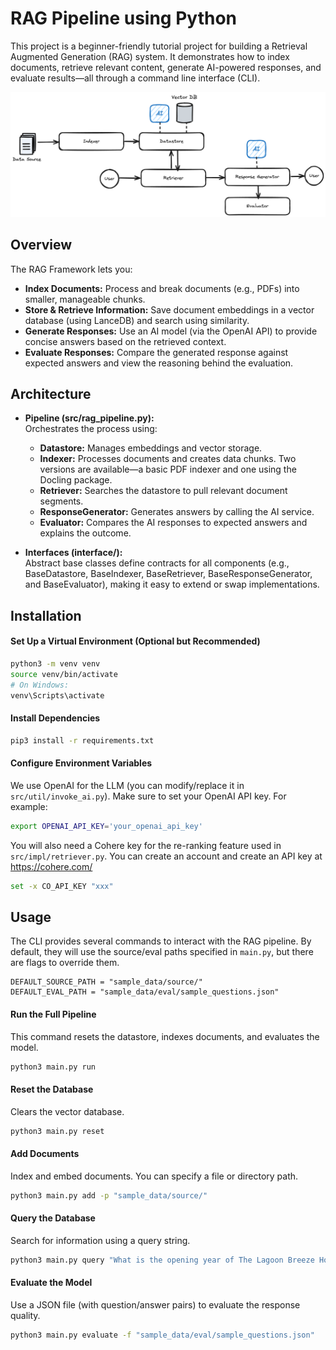 # RAG Pipeline using Python

This project is a beginner-friendly tutorial project for building a Retrieval Augmented Generation (RAG) system. It demonstrates how to index documents, retrieve relevant content, generate AI-powered responses, and evaluate results—all through a command line interface (CLI).

![rag-image](./rag-design-basic.png)

## Overview

The RAG Framework lets you:

- **Index Documents:** Process and break documents (e.g., PDFs) into smaller, manageable chunks.
- **Store & Retrieve Information:** Save document embeddings in a vector database (using LanceDB) and search using similarity.
- **Generate Responses:** Use an AI model (via the OpenAI API) to provide concise answers based on the retrieved context.
- **Evaluate Responses:** Compare the generated response against expected answers and view the reasoning behind the evaluation.

## Architecture

- **Pipeline (src/rag_pipeline.py):**  
  Orchestrates the process using:

  - **Datastore:** Manages embeddings and vector storage.
  - **Indexer:** Processes documents and creates data chunks. Two versions are available—a basic PDF indexer and one using the Docling package.
  - **Retriever:** Searches the datastore to pull relevant document segments.
  - **ResponseGenerator:** Generates answers by calling the AI service.
  - **Evaluator:** Compares the AI responses to expected answers and explains the outcome.

- **Interfaces (interface/):**  
  Abstract base classes define contracts for all components (e.g., BaseDatastore, BaseIndexer, BaseRetriever, BaseResponseGenerator, and BaseEvaluator), making it easy to extend or swap implementations.

## Installation

#### Set Up a Virtual Environment (Optional but Recommended)

```bash
python3 -m venv venv
source venv/bin/activate
# On Windows:
venv\Scripts\activate
```

#### Install Dependencies

```bash
pip3 install -r requirements.txt
```

#### Configure Environment Variables

We use OpenAI for the LLM (you can modify/replace it in `src/util/invoke_ai.py`). Make sure to set your OpenAI API key. For example:

```sh
export OPENAI_API_KEY='your_openai_api_key'
```

You will also need a Cohere key for the re-ranking feature used in `src/impl/retriever.py`. You can create an account and create an API key at https://cohere.com/

```sh
set -x CO_API_KEY "xxx"
```

## Usage

The CLI provides several commands to interact with the RAG pipeline. By default, they will use the source/eval paths specified in `main.py`, but there are flags to override them.

```python3
DEFAULT_SOURCE_PATH = "sample_data/source/"
DEFAULT_EVAL_PATH = "sample_data/eval/sample_questions.json"
```

#### Run the Full Pipeline

This command resets the datastore, indexes documents, and evaluates the model.

```bash
python3 main.py run
```

#### Reset the Database

Clears the vector database.

```bash
python3 main.py reset
```

#### Add Documents

Index and embed documents. You can specify a file or directory path.

```bash
python3 main.py add -p "sample_data/source/"
```

#### Query the Database

Search for information using a query string.

```bash
python3 main.py query "What is the opening year of The Lagoon Breeze Hotel?"
```

#### Evaluate the Model

Use a JSON file (with question/answer pairs) to evaluate the response quality.

```bash
python3 main.py evaluate -f "sample_data/eval/sample_questions.json"
```
